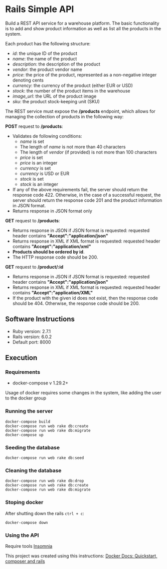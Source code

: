 # Rails Simple API

Build a REST API service for a warehouse platform. The basic functionality is to add and show product information as well as list all the products in the system.

Each product has the following structure:
- *id*: the unique ID of the product
- *name*: the name of the product
- *description*: the description of the product
- *vendor*: the product vendor name
- *price*: the price of the product, represented as a non-negative integer denoting cents
- *currency*: the currency of the product (either EUR or USD)
- *stock*: the number of the product items in the warehouse
- *image_url*: the URL of the product image
- *sku*: the product stock-keeping unit (SKU)

The REST service must expose the **/products** endpoint, which allows for managing the collection of products in the following way:

**POST** request to **/products**:
- Validates de following conditions:
  - *name* is set
  - The length of *name* is not more than 40 characters
  - The length of *vendor* (if provided) is not more than 100 characters
  - *price* is set
  - *price* is an integer
  - *currency* is set
  - *currency* is USD or EUR
  - *stock* is set
  - *stock* is an integer
- If any of the above requirements fail, the server should return the response code 422. Otherwise, in the case of a successful request, the server should return the response code 201 and the product information in JSON format.
- Returns response in JSON format only

**GET** request to **/products**:
- Returns response in JSON if JSON format is requested: requested header contains **"Accept":"application/json"** 
- Returns response in XML if XML format is requested: requested header contains **"Accept":"application/xml"**
- **Products should be ordered by id**.
- The HTTP response code should be 200.

**GET** request to **/product/:id**
- Returns response in JSON if JSON format is requested: requested header contains **"Accept":"application/json"** 
- Returns response in XML if XML format is requested: requested header contains **"Accept":"application/XML"** 
- If the product with the given id does not exist, then the response code should be 404. Otherwise, the response code should be 200.

## Software Instructions
- Ruby version: 2.7.1
- Rails version: 6.0.2
- Default port: 8000

## Execution
### Requirements
- docker-compose v 1.29.2+

Usage of docker requires some changes in the system, like adding the user to the docker group

### Running the server
```
docker-compose build
docker-compose run web rake db:create
docker-compose run web rake db:migrate
docker-compose up
```
### Seeding the database
```
docker-compose run web rake db:seed
```

### Cleaning the database
```
docker-compose run web rake db:drop
docker-compose run web rake db:create
docker-compose run web rake db:migrate
```
### Stoping docker
After shutting down the rails `ctrl + c`:
```
docker-compose down
```

### Using the API
Require tools [Insomnia](https://insomnia.rest/download)



This project was created using this instructions: [Docker Docs: Quickstart, composer and rails](https://docs.docker.com/samples/rails/)


